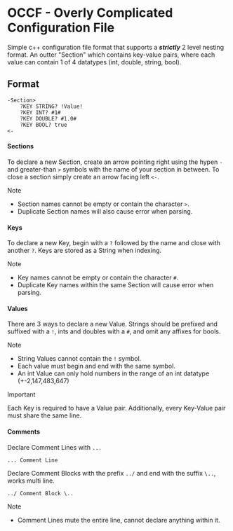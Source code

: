 # OCCF - Overly Complicated Configuration File
Simple c++ configuration file format that supports a ***strictly*** 2 level nesting format. An outter "Section" which contains key-value pairs, where each value can contain 1 of 4 datatypes (int, double, string, bool).

## Format
```
-Section>
    ?KEY STRING? !Value!
    ?KEY INT? #1#
    ?KEY DOUBLE? #1.0#
    ?KEY BOOL? true
<-
```
#### Sections
To declare a new Section, create an arrow pointing right using the hypen `-` and greater-than `>` symbols with the name of your section in between. To close a section simply create an arrow facing left `<-`. 

> [!Note] 
> - Section names cannot be empty or contain the character `>`. 
> - Duplicate Section names will also cause error when parsing.

#### Keys
To declare a new Key, begin with a `?` followed by the name and close with another `?`. Keys are stored as a String when indexing.

> [!Note] 
> - Key names cannot be empty or contain the character `#`. 
> - Duplicate Key names within the same Section will cause error when parsing.

#### Values
There are 3 ways to declare a new Value. Strings should be prefixed and suffixed with a `!`, ints and doubles with a `#`, and omit any affixes for bools.

> [!Note] 
> - String Values cannot contain the `!` symbol.
> - Each value must begin and end with the same symbol. 
> - An int Value can only hold numbers in the range of an int datatype (+-2,147,483,647)

> [!Important]
> Each Key is required to have a Value pair. Additionally, every Key-Value pair must share the same line. 

#### Comments
Declare Comment Lines with ```...```
```
... Comment Line
```
Declare Comment Blocks with the prefix `../` and end with the suffix `\..`, works multi line.

```
../ Comment Block \..
```

> [!Note]
> - Comment Lines mute the entire line, cannot declare anything within it.

